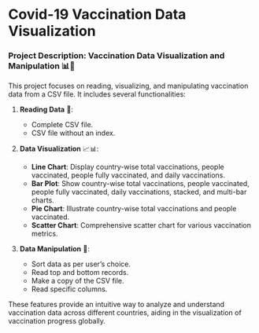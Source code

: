 # Covid-19 Vaccination Data Visualization

### Project Description: Vaccination Data Visualization and Manipulation 📊💉

This project focuses on reading, visualizing, and manipulating vaccination data from a CSV file. It includes several functionalities:

1. **Reading Data** 📄:
   - Complete CSV file.
   - CSV file without an index.

2. **Data Visualization** 📈📊:
   - **Line Chart**: Display country-wise total vaccinations, people vaccinated, people fully vaccinated, and daily vaccinations.
   - **Bar Plot**: Show country-wise total vaccinations, people vaccinated, people fully vaccinated, daily vaccinations, stacked, and multi-bar charts.
   - **Pie Chart**: Illustrate country-wise total vaccinations and people vaccinated.
   - **Scatter Chart**: Comprehensive scatter chart for various vaccination metrics.

3. **Data Manipulation** 🔄:
   - Sort data as per user’s choice.
   - Read top and bottom records.
   - Make a copy of the CSV file.
   - Read specific columns.

These features provide an intuitive way to analyze and understand vaccination data across different countries, aiding in the visualization of vaccination progress globally.
